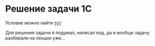 # Решение задачи 1C

Условие можно найти [тут](https://contest.yandex.ru/contest/28699/problems/C/)

Для решения задачи я подумал, написал код, да и вообще задачу разбирали на лекции уже...


